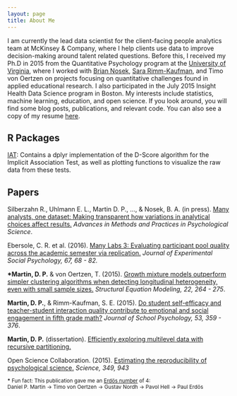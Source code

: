 ```yaml
---
layout: page
title: About Me
---
```


I am currently the lead data scientist for the client-facing people analytics team at
McKinsey & Company, where I help clients use data to improve decision-making around talent
related questions. Before this, I received my Ph.D in 2015 from the Quantitative Psychology 
program at the [University of Virginia](http://www.virginia.edu/), where I worked with
[Brian Nosek](http://projectimplicit.net/nosek/),
[Sara Rimm-Kaufman](http://curry.virginia.edu/about/directory/sara-e.-rimm-kaufman), and
Timo von Oertzen on projects focusing on quantitative challenges found in applied 
educational research. I also participated in the July 2015 Insight Health
Data Science program in Boston. My interests include statistics, machine learning, 
education, and open science. If you look around,
you will find some blog posts, publications, and relevant code.
You can also see a copy of my resume [here](../extras/DPM_Resume.pdf).

## R Packages

[IAT](https://github.com/dpmartin42/IAT): Contains a dplyr implementation
of the D-Score algorithm for the Implicit Association Test, as well as plotting functions
to visualize the raw data from these tests.

## Papers

Silberzahn R., Uhlmann E. L., Martin D. P., ..., & Nosek, B. A. (in press). [Many analysts, 
one dataset: Making transparent how variations in analytical choices 
affect results.](https://osf.io/j5v8f/) *Advances in Methods and Practices in Psychological 
Science*.

Ebersole, C. R. et al. (2016). [Many Labs 3: Evaluating participant pool quality
across the academic semester via replication.](https://osf.io/csygd/) *Journal of Experimental Social
Psychology, 67, 68 - 82.*

**\*Martin, D. P.** & von Oertzen, T. (2015). [Growth mixture models outperform simpler
clustering algorithms when detecting longitudinal heterogeneity, even with small sample
sizes.](../extras/GMMSampSize.pdf) *Structural Equation Modeling, 22, 264 - 275*.

**Martin, D. P.**, & Rimm-Kaufman, S. E. (2015). [Do student self-efficacy and
teacher-student interaction quality contribute to emotional and social engagement in
fifth grade math?](../extras/JSP_final.pdf) *Journal of School Psychology, 53, 359 - 376*.

**Martin, D. P.** (dissertation). [Efficiently exploring multilevel data with recursive
partitioning.](../extras/dissertation.pdf)

Open Science Collaboration. (2015). [Estimating the reproducibility of psychological
science.](https://osf.io/phtye/) *Science, 349, 943*


<small>
<b>*</b> Fun fact: This publication gave me an <a href="https://xkcd.com/599/">Erd&ouml;s number</a> of 4:
<br>
Daniel P. Martin &#8594;
Timo von Oertzen &#8594;
Gustav Nordh &#8594;
Pavol Hell &#8594;
Paul Erd&ouml;s
</small>
